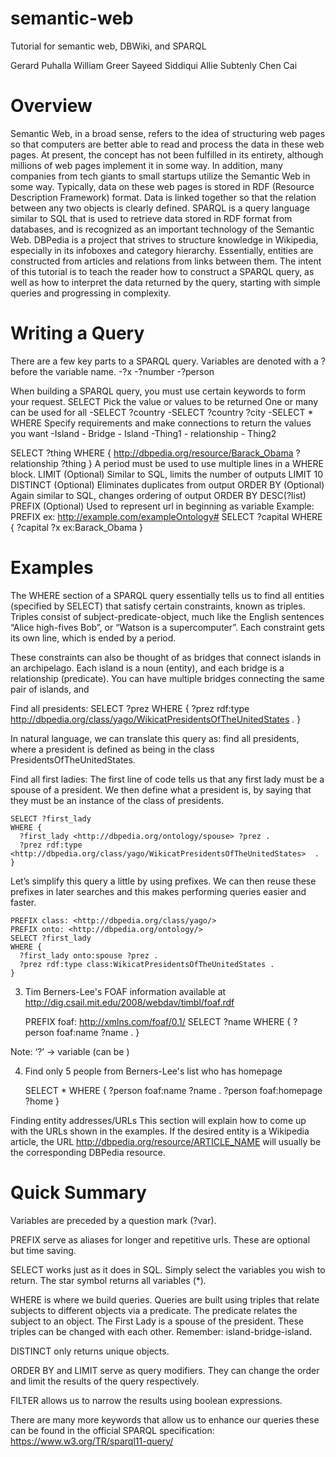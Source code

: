 # semantic-web

Tutorial for semantic web, DBWiki, and SPARQL

Gerard Puhalla
William Greer
Sayeed Siddiqui
Allie Subtenly
Chen Cai

# Overview

Semantic Web, in a broad sense, refers to the idea of structuring web pages so that computers are better able to read and process the data in these web pages. At present, the concept has not been fulfilled in its entirety, although millions of web pages implement it in some way. In addition, many companies from tech giants to small startups utilize the Semantic Web in some way.
Typically, data on these web pages is stored in RDF (Resource Description Framework) format. Data is linked together so that the relation between any two objects is clearly defined. SPARQL is a query language similar to SQL that is used to retrieve data stored in RDF format from databases, and is recognized as an important technology of the Semantic Web.
DBPedia is a project that strives to structure knowledge in Wikipedia, especially in its infoboxes and category hierarchy. Essentially, entities are constructed from articles and relations from links between them.
The intent of this tutorial is to teach the reader how to construct a SPARQL query, as well as how to interpret the data returned by the query, starting with simple queries and progressing in complexity. 

# Writing a Query

There are a few key parts to a SPARQL query.
Variables are denoted with a ? before the variable name.
-?x
-?number 
-?person

When building a SPARQL query, you must use certain keywords to form your request.
SELECT 
Pick the value or values to be returned
One or many
can be used for all
-SELECT ?country
-SELECT ?country ?city
-SELECT *
WHERE
Specify requirements and make connections to return the values you want
-Island - Bridge - Island
-Thing1 - relationship - Thing2

SELECT ?thing
WHERE
{
   <http://dbpedia.org/resource/Barack_Obama> ?relationship ?thing  }
A period must be used to use multiple lines in a WHERE block.
LIMIT (Optional)
Similar to SQL, limits the number of outputs
LIMIT 10
DISTINCT (Optional)
Eliminates duplicates from output
ORDER BY (Optional)
Again similar to SQL, changes ordering of output
ORDER BY DESC(?list)
PREFIX (Optional)
Used to represent url in beginning as variable
Example:
PREFIX ex: <http://example.com/exampleOntology#>
SELECT ?capital
WHERE
  {
    ?capital ?x  ex:Barack_Obama
  }

# Examples  

The WHERE section of a SPARQL query essentially tells us to find all entities (specified by SELECT) that satisfy certain constraints, known as triples. Triples consist of subject-predicate-object, much like the English sentences “Alice high-fives Bob”, or “Watson is a supercomputer”. Each constraint gets its own line, which is ended by a period.

These constraints can also be thought of as bridges that connect islands in an archipelago. Each island is a noun (entity), and each bridge is a relationship (predicate). You can have multiple bridges connecting the same pair of islands, and 

Find all presidents:
    SELECT ?prez
     WHERE {
    ?prez rdf:type <http://dbpedia.org/class/yago/WikicatPresidentsOfTheUnitedStates>  . 
    }

In natural language, we can translate this query as: find all presidents, where a president is defined as being in the class PresidentsOfTheUnitedStates.

Find all first ladies:
The first line of code tells us that any first lady must be a spouse of a president. We then define what a president is, by saying that they must be an instance of the class of presidents.

    SELECT ?first_lady
    WHERE {
      ?first_lady <http://dbpedia.org/ontology/spouse> ?prez .
      ?prez rdf:type <http://dbpedia.org/class/yago/WikicatPresidentsOfTheUnitedStates>  . 
    }

Let’s simplify this query a little by using prefixes. We can then reuse these prefixes in later searches and this makes performing queries easier and faster.

    PREFIX class: <http://dbpedia.org/class/yago/>
    PREFIX onto: <http://dbpedia.org/ontology/>
    SELECT ?first_lady
    WHERE {
      ?first_lady onto:spouse ?prez .
      ?prez rdf:type class:WikicatPresidentsOfTheUnitedStates . 
    }

3. Tim Berners-Lee's FOAF information available at http://dig.csail.mit.edu/2008/webdav/timbl/foaf.rdf

    PREFIX foaf:  <http://xmlns.com/foaf/0.1/>
    SELECT ?name
    WHERE {
        ?person foaf:name ?name .
    }
    
Note: ‘?’  -> variable (can be )

4. Find only 5 people from Berners-Lee's list who has homepage

    SELECT *
    WHERE {
        ?person foaf:name ?name .
        ?person foaf:homepage ?home
    }

Finding entity addresses/URLs
	This section will explain how to come up with the URLs shown in the examples. If the desired entity is a Wikipedia article, the URL <http://dbpedia.org/resource/ARTICLE_NAME> will usually be the corresponding DBPedia resource. 

# Quick Summary

Variables are preceded by a question mark (?var).

PREFIX serve as aliases for longer and repetitive urls. These are optional but time saving. 

SELECT works just as it does in SQL. Simply select the variables you wish to return. The star symbol returns all variables (*).

WHERE is where we build queries. Queries are built using triples that relate subjects to different objects via a predicate. The predicate relates the subject to an object. The First Lady is a spouse of the president. These triples can be changed with each other. Remember: island-bridge-island.

DISTINCT only returns unique objects.

ORDER BY and LIMIT serve as query modifiers. They can change the order and limit the results of the query respectively.

FILTER allows us to narrow the results using boolean expressions.

There are many more keywords that allow us to enhance our queries these can be found in the official SPARQL specification:
https://www.w3.org/TR/sparql11-query/




